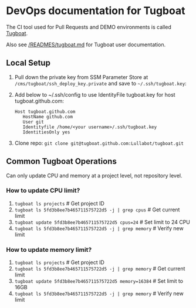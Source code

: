 # DevOps documentation for Tugboat
The CI tool used for Pull Requests and DEMO environments is called [Tugboat](https://www.tugboat.qa).

Also see [/READMES/tugboat.md](/READMES/tugboat.md) for Tugboat user documentation.

## Local Setup
1. Pull down the private key from SSM Parameter Store at `/cms/tugboat/ssh_deploy_key.private` and save to `~/.ssh/tugboat.key`:

1. Add below to ~/.ssh/config to use IdentityFile tugboat.key for host tugboat.github.com:
   ```
   Host tugboat.github.com
      HostName github.com
      User git
      Identityfile /home/<your username>/.ssh/tugboat.key
      IdentitiesOnly yes
   ```

1. Clone repo:
  `git clone git@tugboat.github.com:Lullabot/tugboat.git`


## Common Tugboat Operations
Can only update CPU and memory at a project level, not repository level.

### How to update CPU limit?
1. `tugboat ls projects` # Get project ID
1. `tugboat ls 5fd3b8ee7b465711575722d5 -j | grep cpus` # Get current limit
1. `tugboat update 5fd3b8ee7b465711575722d5 cpus=24` # Set limit to 24 CPU
1. `tugboat ls 5fd3b8ee7b465711575722d5 -j | grep memory` # Verify new limit

### How to update memory limit?
1. `tugboat ls projects` # Get project ID
1. `tugboat ls 5fd3b8ee7b465711575722d5 -j | grep memory` # Get current limit
1. `tugboat update 5fd3b8ee7b465711575722d5 memory=16384` # Set limit to 16GB
1. `tugboat ls 5fd3b8ee7b465711575722d5 -j | grep memory` # Verify new limit
